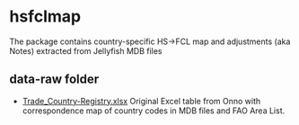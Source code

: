 # hsfclmap
The package contains country-specific HS->FCL map and adjustments (aka Notes) extracted from Jellyfish MDB files

## data-raw folder

* [Trade_Country-Registry.xlsx](hsfclmap/data-raw/Trade_Country-Registry.xlsx) Original Excel table from Onno with correspondence map of country codes in MDB files and FAO Area List.